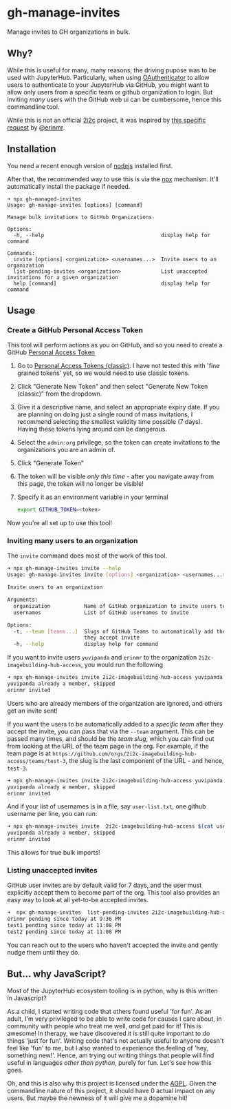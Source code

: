 # gh-manage-invites

Manage invites to GH organizations in bulk.

## Why?

While this is useful for many, many reasons, the driving pupose was to be used with
JupyterHub. Particularly, when using [OAuthenticator](https://github.com/jupyterhub/oauthenticator)
to allow users to authenticate to your JupyterHub via GitHub, you might want to allow only
users from a specific team or github organization to login. But inviting *many* users with
the GitHub web ui can be cumbersome, hence this commandline tool.

While this is not an official [2i2c](https://2i2c.org) project, it was inspired by [this specific
request](https://github.com/2i2c-org/infrastructure/issues/3240#issuecomment-1751171379) by
[@erinmr](https://github.com/erinmr).

## Installation

You need a recent enough version of [nodejs](https://nodejs.org/en) installed first.

After that, the recommended way to use this is via the [npx](https://www.npmjs.com/package/npx)
mechanism. It'll automatically install the package if needed.

```
➜ npx gh-managed-invites
Usage: gh-manage-invites [options] [command]

Manage bulk invitations to GitHub Organizations

Options:
  -h, --help                                      display help for command

Commands:
  invite [options] <organization> <usernames...>  Invite users to an organization
  list-pending-invites <organization>             List unaccepted invitations for a given organization
  help [command]                                  display help for command
```

## Usage

### Create a GitHub Personal Access Token

This tool will perform actions as you on GitHub, and so you need to create a
GitHub [Personal Access Token](https://docs.github.com/en/authentication/keeping-your-account-and-data-secure/managing-your-personal-access-tokens#creating-a-personal-access-token-classic)

1. Go to [Personal Access Tokens (classic)](https://github.com/settings/tokens). I have not
   tested this with 'fine grained tokens' yet, so we would need to use classic tokens.
2. Click "Generate New Token" and then select "Generate New Token (classic)" from the dropdown.
3. Give it a descriptive name, and select an appropriate expiry date. If you are planning on doing
   just a single round of mass invitations, I recommend selecting the smallest validity time
   possible (7 days). Having these tokens lying around can be dangerous.
4. Select the `admin:org` privilege, so the token can create invitations to the organizations you
   are an admin of.
5. Click "Generate Token"
6. The token will be visible *only this time* - after you navigate away from this page, the token
   will no longer be visible!
7. Specify it as an environment variable in your terminal

   ```bash
   export GITHUB_TOKEN=<token>
   ```

Now you're all set up to use this tool!

### Inviting many users to an organization

The `invite` command does most of the work of this tool.

```bash
➜ npx gh-manage-invites invite --help
Usage: gh-manage-invites invite [options] <organization> <usernames...>

Invite users to an organization

Arguments:
  organization           Name of GitHub organization to invite users to
  usernames              List of GitHub usernames to invite

Options:
  -t, --team [teams...]  Slugs of GitHub Teams to automatically add these users to once
                         they accept invite
  -h, --help             display help for command

```

If you want to invite users `yuvipanda` and `erinmr` to the organization `2i2c-imagebuilding-hub-access`,
you would run the following

```bash
➜ npx gh-manage-invites invite 2i2c-imagebuilding-hub-access yuvipanda erinmr
yuvipanda already a member, skipped
erinmr invited
```

Users who are already members of the organization are ignored, and others get an invite sent!

If you want the users to be automatically added to a *specific team* after they accept the invite,
you can pass that via the `--team` argument. This can be passed many times, and should be the
*team slug*, which you can find out from looking at the URL of the team page in the org.
For example, if the team page is at `https://github.com/orgs/2i2c-imagebuilding-hub-access/teams/test-3`,
the slug is the last component of the URL - and hence, `test-3`.

```bash
➜ npx gh-manage-invites invite 2i2c-imagebuilding-hub-access yuvipanda erinmr --team test-3 --team test-1
yuvipanda already a member, skipped
erinmr invited
```

And if your list of usernames is in a file, say `user-list.txt`, one github username per line,
you can run:

```bash
➜ npx gh-manage-invites invite  2i2c-imagebuilding-hub-access $(cat user-list.txt) --team test-2
yuvipanda already a member, skipped
erinmr invited
```

This allows for true bulk imports!

### Listing unaccepted invites

GitHub user invites are by default valid for 7 days, and the user must explicitly accept
them to become part of the org. This tool also provides an easy way to look at all yet-to-be accepted
invites.

```bash
➜  npx gh-manage-invites  list-pending-invites 2i2c-imagebuilding-hub-access
erinmr pending since today at 9:36 PM
test1 pending since today at 11:08 PM
test2 pending since today at 11:08 PM
```

You can reach out to the users who haven't accepted the invite and gently nudge them until
they do.

## But... why JavaScript?

Most of the JupyterHub ecosystem tooling is in python, why is this written in Javascript?

As a child, I started writing code that others found useful 'for fun'. As an
adult, I'm very privileged to be able to write code for causes I care about, in
community with people who treat me well, *and* get paid for it! This is awesome!
In therapy, we have discovered it is still quite important to do things
'just for fun'. Writing code that's not actually useful to anyone doesn't feel like 'fun'
to me, but I also wanted to experience the feeling of 'hey, something new!'. Hence, am trying
out writing things that people will find useful in languages *other than python*, purely for fun.
Let's see how this goes.

Oh, and this is also why this project is licensed under the [AGPL](https://www.gnu.org/licenses/agpl-3.0.en.html).
Given the commandline nature of this project, it should have 0 actual impact on any users. But maybe
the newness of it will give me a dopamine hit!